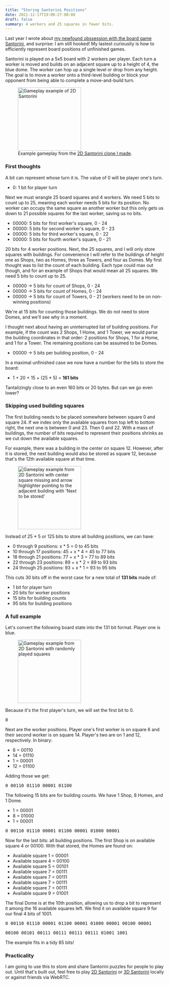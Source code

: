 ```yaml
---
title: "Storing Santorini Positions"
date: 2021-12-17T19:00:27-08:00
draft: false
summary: 4 workers and 25 squares in fewer bits.
---
```


Last year I wrote about [my newfound obssession with the board game Santorini](../santorini), and surprise: I am still hooked! My lastest curiousity is how to efficiently represent board positions of unfinished games.

Santorini is played on a 5x5 board with 2 workers per player. Each turn a worker is moved and builds on an adjacent square up to a height of 4, the blue dome. The worker can hop up a single level or drop from any height. The goal is to move a worker onto a third-level building or block your opponent from being able to complete a move-and-build turn.

<figure>
	<img loading="lazy" alt="Gameplay example of 2D Santorini" width="auto" height="200px" src="../../images/santorini/santorini_2d_gameplay.gif">
    <figcaption>Example gameplay from the <a target="_blank" href="https://fostersamuel.github.io/santorini">2D Santorini clone I made</a>.</figcaption>
</figure>

### First thoughts

A bit can represent whose turn it is. The value of 0 will be player one's turn.

- 0: 1 bit for player turn

Next we must wrangle 25 board squares and 4 workers. We need 5 bits to count up to 25, meaning each worker needs 5 bits for its position. No worker can occupy the same square as another worker but this only gets us down to 21 possible squares for the last worker, saving us no bits.

- 00000: 5 bits for first worker's square, 0 - 24
- 00000: 5 bits for second worker's square, 0 - 23
- 00000: 5 bits for third worker's square, 0 - 22
- 00000: 5 bits for fourth worker's square, 0 - 21

20 bits for 4 worker positions. Next, the 25 squares, and I will only store squares with buildings. For convenience I will refer to the buildings of height one as Shops, two as Homes, three as Towers, and four as Domes. My first thought was to list the count of each building. Each type could max out though, and for an example of Shops that would mean all 25 squares. We need 5 bits to count up to 25.

- 00000 -> 5 bits for count of Shops, 0 - 24
- 00000 -> 5 bits for count of Homes, 0 - 24
- 00000 -> 5 bits for count of Towers, 0 - 21 (workers need to be on non-winning positions)

We're at 15 bits for counting those buildings. We do not need to store Domes, and we'll see why in a moment.

I thought next about having an uninterrupted list of building positions. For example, if the count was 2 Shops, 1 Home, and 1 Tower, we would parse the building coordinates in that order: 2 positions for Shops, 1 for a Home, and 1 for a Tower. The remaining positions can be assumed to be Domes.

- 00000 -> 5 bits per building position, 0 - 24

In a maximal unfinished case we now have a number for the bits to store the board:

- 1 + 20 + 15 + (25 \* 5) = **161 bits**

Tantalizingly close to an even 160 bits or 20 bytes. But can we go even lower?

### Skipping used building squares

The first building needs to be placed somewhere between square 0 and square 24. If we index only the available squares from top left to bottom right, the next one is between 0 and 23. Then 0 and 22. With a mass of buildings, the number of bits required to represent their positions shrinks as we cut down the available squares.

For example, there was a building in the center on square 12. However, after it is stored, the next building would also be stored as square 12, because that's the 12th available square at that time.

<figure>
	<img loading="lazy" alt="Gameplay example from 2D Santorini with center square missing and arrow highlighter pointing to the adjacent building with 'Next to be stored'" width="auto" height="200px" src="../../images/storing-santorini/santorini_available_squares.PNG">
</figure>

Instead of 25 \* 5 or 125 bits to store all building positions, we can have:

- 0 through 9 positions: x \* 5 = 0 to 45 bits
- 10 through 17 positions: 45 + x \* 4 = 45 to 77 bits
- 18 through 21 positions: 77 + x \* 3 = 77 to 89 bits
- 22 through 23 positions: 89 + x \* 2 = 89 to 93 bits
- 24 through 25 positions: 93 + x \* 1 = 93 to 95 bits

This cuts 30 bits off in the worst case for a new total of **131 bits** made of:

- 1 bit for player turn
- 20 bits for worker positions
- 15 bits for building counts
- 95 bits for building positions

### A full example

Let's convert the following board state into the 131 bit format. Player one is blue.

<figure>
	<img loading="lazy" alt="Gameplay example from 2D Santorini with randomly played squares" width="auto" height="200px" src="../../images/storing-santorini/santorini_board_example.PNG">
</figure>

Because it's the first player's turn, we will set the first bit to 0.

<pre>0</pre>

Next are the worker positions. Player one's first worker is on square 6 and their second worker is on square 14. Player's two are on 1 and 12, respectively. In binary:

- 6 = 00110
- 14 = 01110
- 1 = 00001
- 12 = 01100

Adding those we get:

<pre>0 00110 01110 00001 01100</pre>

The following 15 bits are for building counts. We have 1 Shop, 8 Homes, and 1 Dome.

- 1 = 00001
- 8 = 01000
- 1 = 00001

<pre>0 00110 01110 00001 01100 00001 01000 00001</pre>

Now for the last bits: all building positions. The first Shop is on available square 4 or 00100. With that stored, the Homes are found on:

- Available square 1 = 00001
- Available square 4 = 00100
- Available square 5 = 00101
- Available square 7 = 00111
- Available square 7 = 00111
- Available square 7 = 00111
- Available square 7 = 00111
- Available square 9 = 01001

The final Dome is at the 10th position, allowing us to drop a bit to represent it among the 16 available squares left. We find it on available square 9 for our final 4 bits of 1001.

<pre>0 00110 01110 00001 01100 00001 01000 00001 00100 00001</pre>
<pre>00100 00101 00111 00111 00111 00111 01001 1001</pre>

The example fits in a tidy 85 bits!

### Practicality

I am going to use this to store and share Santorini puzzles for people to play out. Until that's built out, feel free to play [2D Santorini](https://fostersamuel.github.io/santorini) or [3D Santorini](https://fostersamuel.github.io/sardinia) locally or against friends via WebRTC.
